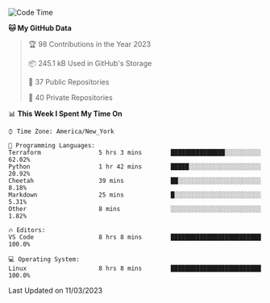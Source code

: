 <!--START_SECTION:waka-->
![Code Time](http://img.shields.io/badge/Code%20Time-140%20hrs%2025%20mins-blue)

**🐱 My GitHub Data** 

> 🏆 98 Contributions in the Year 2023
 > 
> 📦 245.1 kB Used in GitHub's Storage 
 > 
> 📜 37 Public Repositories 
 > 
> 🔑 40 Private Repositories  
 > 
📊 **This Week I Spent My Time On** 

```text
⌚︎ Time Zone: America/New_York

💬 Programming Languages: 
Terraform                5 hrs 3 mins        ███████████████░░░░░░░░░░   62.02% 
Python                   1 hr 42 mins        █████░░░░░░░░░░░░░░░░░░░░   20.92% 
Cheetah                  39 mins             ██░░░░░░░░░░░░░░░░░░░░░░░   8.18% 
Markdown                 25 mins             █░░░░░░░░░░░░░░░░░░░░░░░░   5.31% 
Other                    8 mins              ░░░░░░░░░░░░░░░░░░░░░░░░░   1.82%

🔥 Editors: 
VS Code                  8 hrs 8 mins        █████████████████████████   100.0%

💻 Operating System: 
Linux                    8 hrs 8 mins        █████████████████████████   100.0%

```


 Last Updated on 11/03/2023
<!--END_SECTION:waka-->